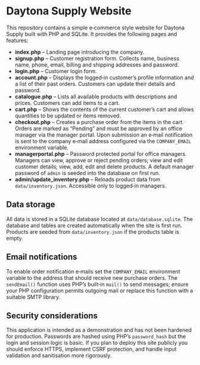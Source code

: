 # Daytona Supply Website

This repository contains a simple e‑commerce style website for Daytona Supply built with PHP and SQLite.  It provides the following pages and features:

* **index.php** – Landing page introducing the company.
* **signup.php** – Customer registration form.  Collects name, business name, phone, email, billing and shipping addresses and password.
* **login.php** – Customer login form.
* **account.php** – Displays the logged‑in customer’s profile information and a list of their past orders.  Customers can update their details and password.
* **catalogue.php** – Lists all available products with descriptions and prices.  Customers can add items to a cart.
* **cart.php** – Shows the contents of the current customer’s cart and allows quantities to be updated or items removed.
* **checkout.php** – Creates a purchase order from the items in the cart.  Orders are marked as “Pending” and must be approved by an office manager via the manager portal.  Upon submission an e‑mail notification is sent to the company e‑mail address configured via the `COMPANY_EMAIL` environment variable.
* **managerportal.php** – Password protected portal for office managers.  Managers can view, approve or reject pending orders; view and edit customer details; view, add, edit and delete products.  A default manager password of `admin` is seeded into the database on first run.
* **admin/update_inventory.php** – Reloads product data from `data/inventory.json`.  Accessible only to logged‑in managers.

## Data storage

All data is stored in a SQLite database located at `data/database.sqlite`.  The database and tables are created automatically when the site is first run.  Products are seeded from `data/inventory.json` if the products table is empty.

## Email notifications

To enable order notification e‑mails set the `COMPANY_EMAIL` environment variable to the address that should receive new purchase orders.  The `sendEmail()` function uses PHP’s built‑in `mail()` to send messages; ensure your PHP configuration permits outgoing mail or replace this function with a suitable SMTP library.

## Security considerations

This application is intended as a demonstration and has not been hardened for production.  Passwords are hashed using PHP’s `password_hash` but the login and session logic is basic.  If you plan to deploy this site publicly you should enforce HTTPS, implement CSRF protection, and handle input validation and sanitisation more rigorously.
